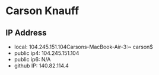 # Carson Knauff
## IP Address
- local: 104.245.151.104Carsons-MacBook-Air-3:~ carson$ 
- public ip4: 104.245.151.104
- public ip6: N/A 
- github IP: 140.82.114.4
